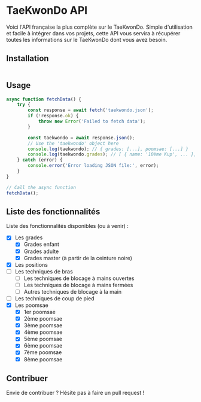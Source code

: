 # TaeKwonDo API

Voici l'API française la plus complète sur le TaeKwonDo.
Simple d'utilisation et facile à intégrer dans vos projets, cette API vous servira à récupérer toutes les informations sur le TaeKwonDo dont vous avez besoin.

## Installation

```bash

```

## Usage

```js
async function fetchData() {
    try {
        const response = await fetch('taekwondo.json');
        if (!response.ok) {
            throw new Error('Failed to fetch data');
        }

        const taekwondo = await response.json();
        // Use the 'taekwondo' object here
        console.log(taekwondo); // { grades: [...], poomsae: [...] }
        console.log(taekwondo.grades); // [ { name: '10ème Kup', ... }, ... ]
    } catch (error) {
        console.error('Error loading JSON file:', error);
    }
}

// Call the async function
fetchData();
```

## Liste des fonctionnalités

Liste des fonctionnalités disponibles (ou à venir) :

- [x] Les grades
  - [x] Grades enfant
  - [x] Grades adulte
  - [x] Grades master (à partir de la ceinture noire)
- [x] Les positions
- [ ] Les techniques de bras
  - [ ] Les techniques de blocage à mains ouvertes
  - [ ] Les techniques de blocage à mains fermées
  - [ ] Autres techniques de blocage à la main
- [ ] Les techniques de coup de pied
- [x] Les poomsae
  - [x] 1er poomsae
  - [x] 2ème poomsae
  - [x] 3ème poomsae
  - [x] 4ème poomsae
  - [x] 5ème poomsae
  - [x] 6ème poomsae
  - [x] 7ème poomsae
  - [x] 8ème poomsae

## Contribuer

Envie de contribuer ? Hésite pas à faire un pull request !
